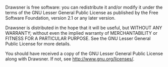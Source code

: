 Drawsner is free software: you can redistribute it and/or modify
it under the terms of the GNU Lesser General Public License as published by
the Free Software Foundation, version 2.1 or any later version.

Drawsner is distributed in the hope that it will be useful,
but WITHOUT ANY WARRANTY; without even the implied warranty of
MERCHANTABILITY or FITNESS FOR A PARTICULAR PURPOSE.  See the
GNU Lesser General Public License for more details.

You should have received a copy of the GNU Lesser General Public License
along with Drawsner.  If not, see <http://www.gnu.org/licenses/>.
